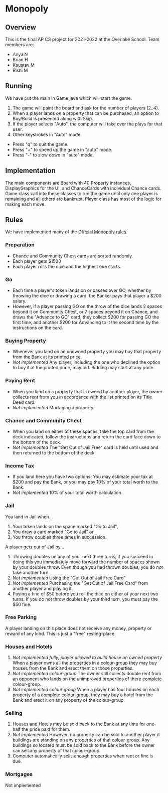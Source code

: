 # Monopoly

## Overview

This is the final AP CS project for 2021-2022 at the Overlake School. Team members are:
- Anya N
- Brian H
- Kaustav M
- Rishi M

## Running

We have put the main in Game.java which will start the game.
1. The game will paint the board and ask for the number of players (2..4).
2. When a player lands on a property that can be purchased, an option to Buy/Build is presented along with Skip.
3. If the player selects "Auto", the computer will take over the plays for that user.
4. Other keystrokes in "Auto" mode:
  - Press "q" to quit the game.
  - Press "+" to speed up the game in "auto" mode.
  - Press "-" to slow down in "auto" mode.

## Implementation

The main components are Board with 40 Property instances, DisplayGraphics for the UI, and ChanceCards with individual Chance cards. Game class call into these classes to run the game until only one player is remaining and all others are bankrupt. Player class has most of the logic for making each move.

## Rules

We have implemented many of the [Official Monopoly rules](https://www.officialgamerules.org/monopoly).

### Preparation

- Chance and Community Chest cards are sorted randomly.
- Each player gets $1500
- Each player rolls the dice and the highest one starts.

### Go

- Each time a player's token lands on or passes over GO, whether by throwing the dice or drawing a card, the Banker pays that player a $200 salary.
- However, if a player passing GO on the throw of the dice lands 2 spaces beyond it on Community Chest, or 7 spaces beyond it on Chance, and draws the "Advance to GO" card, they collect $200 for passing GO the first time, and another $200 for Advancing to it the second time by the instructions on the card.

### Buying Property

- Whenever you land on an unowned property you may buy that property from the Bank at its printed price.
- *Not implemented* Any player, including the one who declined the option to buy it at the printed price, may bid. Bidding may start at any price.

### Paying Rent

- When you land on a property that is owned by another player, the owner collects rent from you in accordance with the list printed on its Title Deed card.
- *Not implemented* Mortaging a property.

### Chance and Community Chest

- When you land on either of these spaces, take the top card from the deck indicated, follow the instructions and return the card face down to the bottom of the deck. 
- *Not implemented* The "Get Out of Jail Free" card is held until used and then returned to the bottom of the deck.

### Income Tax

- If you land here you have two options: You may estimate your tax at $200 and pay the Bank, or you may pay 10% of your total worth to the Bank.
- *Not implemented* 10% of your total worth calculation.

### Jail

You land in Jail when...
1. Your token lands on the space marked "Go to Jail",
2. You draw a card marked "Go to Jail" or
3. You throw doubles three times in succession.

A player gets out of Jail by...
1. Throwing doubles on any of your next three turns, if you succeed in doing this you immediately move forward the number of spaces shown by your doubles throw. Even though you had thrown doubles, you do not take another turn.
2. *Not implemented* Using the "Get Out of Jail Free Card"
3. *Not implemented* Purchasing the "Get Out of Jail Free Card" from another player and playing it.
4. Paying a fine of $50 before you roll the dice on either of your next two turns. If you do not throw doubles by your third turn, you must pay the $50 fine. 

### Free Parking

A player landing on this place does not receive any money, property or reward of any kind.
This is just a "free" resting-place.

### Houses and Hotels

1. *Not implemented fully, player allowed to build house on owned property* When a player owns all the properties in a colour-group they may buy houses from the Bank and erect them on those properties.
2. *Not implemented colour-group* The owner still collects double rent from an opponent who lands on the unimproved properties of there complete colour-group.
3. *Not implemented colour group* When a player has four houses on each property of a complete colour-group, they may buy a hotel from the Bank and erect it on any property of the colour-group. 

### Selling

1. Houses and Hotels may be sold back to the Bank at any time for one-half the price paid for them.
2. *Not implemented* However, no property can be sold to another player if buildings are standing on any properties of that colour-group. Any buildings so located must be sold back to the Bank before the owner can sell any property of that colour-group.
3. Computer automatically sells enough properties when rent or fine is due.

### Mortgages

Not implemented


